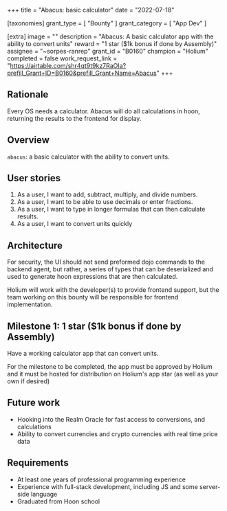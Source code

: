 +++
title = "Abacus: basic calculator"
date = "2022-07-18"

[taxonomies]
grant_type = [ "Bounty" ]
grant_category = [ "App Dev" ]

[extra]
image = ""
description = "Abacus: A basic calculator app with the ability to convert units"
reward = "1 star ($1k bonus if done by Assembly)"
assignee = "~sorpes-ranrep"
grant_id = "B0160"
champion = "Holium"
completed = false
work_request_link = "https://airtable.com/shr4qt9t9kz7RaOIa?prefill_Grant+ID=B0160&prefill_Grant+Name=Abacus"
+++

## Rationale

Every OS needs a calculator. Abacus will do all calculations in hoon, returning the results to the frontend for display.

## Overview

`abacus`: a basic calculator with the ability to convert units.

## User stories

1. As a user, I want to add, subtract, multiply, and divide numbers.
2. As a user, I want to be able to use decimals or enter fractions.
3. As a user, I want to type in longer formulas that can then calculate results.
4. As a user, I want to convert units quickly

## Architecture

For security, the UI should not send preformed dojo commands to the backend agent, but rather, a series of types that can be deserialized and used to generate hoon expressions that are then calculated.

Holium will work with the developer(s) to provide frontend support, but the team working on this bounty will be responsible for frontend implementation.

## Milestone 1: 1 star ($1k bonus if done by Assembly)

Have a working calculator app that can convert units.

For the milestone to be completed, the app must be approved by Holium and it must be hosted for distribution on Holium's app star (as well as your own if desired)

## Future work

- Hooking into the Realm Oracle for fast access to conversions, and calculations
- Ability to convert currencies and crypto currencies with real time price data

## Requirements

- At least one years of professional programming experience
- Experience with full-stack development, including JS and some server-side language
- Graduated from Hoon school
